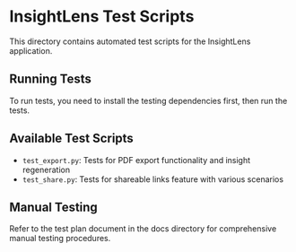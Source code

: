 # InsightLens Test Scripts

This directory contains automated test scripts for the InsightLens application.

## Running Tests

To run tests, you need to install the testing dependencies first, then run the tests.

## Available Test Scripts

- `test_export.py`: Tests for PDF export functionality and insight regeneration
- `test_share.py`: Tests for shareable links feature with various scenarios

## Manual Testing

Refer to the test plan document in the docs directory for comprehensive manual testing procedures.
